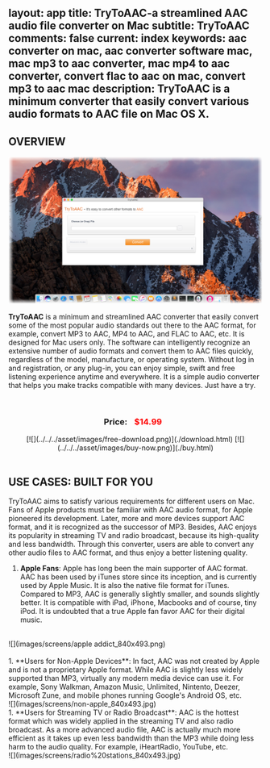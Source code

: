 layout: app
title: TryToAAC-a streamlined AAC audio file converter on Mac
subtitle: TryToAAC
comments: false
current: index
keywords: aac converter on mac, aac converter software mac, mac mp3 to aac converter, mac mp4 to aac converter, convert flac to aac on mac, convert mp3 to aac mac 
description: TryToAAC is a minimum converter that easily convert various audio formats to AAC file on Mac OS X.
---

## OVERVIEW

![](./images/screens/AAC_1440X834.png)

**TryToAAC** is a minimum and streamlined AAC converter that easily convert some of the most popular audio standards out there to the AAC format, for example, convert MP3 to AAC, MP4 to AAC, and FLAC to AAC, etc. It is designed for Mac users only. The software can intelligently recognize an extensive number of audio formats and convert them to AAC files quickly, regardless of the model, manufacture, or operating system. Without log in and registration, or any plug-in, you can enjoy simple, swift and free listening experience anytime and everywhere. It is a simple audio converter that helps you make tracks compatible with many devices. Just have a try.

<br>
<div class="buy">
<center><h3>Price: <span style="color: #f00; margin: 0 10px;">$14.99<br />
</span></h3>
[![](../../../asset/images/free-download.png)](./download.html) [![](../../../asset/images/buy-now.png)](./buy.html)</center>

<br>

## USE CASES: BUILT FOR YOU
TryToAAC aims to satisfy various requirements for different users on Mac. Fans of Apple products must be familiar with AAC audio format, for Apple pioneered its development. Later, more and more devices support AAC format, and it is recognized as the successor of MP3. Besides, AAC enjoys its popularity in streaming TV and radio broadcast, because its high-quality and less bandwidth. Through this converter, users are able to convert any other audio files to AAC format, and thus enjoy a better listening quality.

1. **Apple Fans**: Apple has long been the main supporter of AAC format. AAC has been used by iTunes store since its inception, and is currently used by Apple Music. It is also the native file format for iTunes. Compared to MP3, AAC is generally slightly smaller, and sounds slightly better. It is compatible with iPad, iPhone, Macbooks and of course, tiny iPod. It is undoubted that a true Apple fan favor AAC for their digital music.
<br>
![](images/screens/apple addict_840x493.png)
<br>
<br>
1. **Users for Non-Apple Devices**: In fact, AAC was not created by Apple and is not a proprietary Apple format. While AAC is slightly less widely supported than MP3, virtually any modern media device can use it. For example, Sony Walkman, Amazon Music, Unlimited, Nintento, Deezer, Microsoft Zune, and mobile phones running Google's Android OS, etc. 
<br>
![](images/screens/non-apple_840x493.jpg)
<br>
1. **Users for Streaming TV or Radio Broadcast**: AAC is the hottest format which was widely applied in the streaming TV and also radio broadcast. As a more advanced audio file, AAC is actually much more efficient as it takes up even less bandwidth than the MP3 while doing less harm to the audio quality. For example, iHeartRadio, YouTube, etc.
<br>
![](images/screens/radio%20stations_840x493.jpg)
<br>

